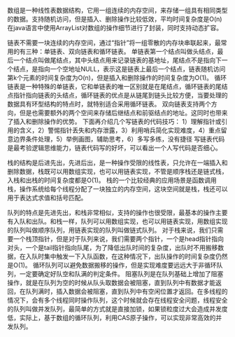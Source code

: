 数组是一种线性表数据结构，它用一组连续的内存空间，来存储一组具有相同类型的数据。支持随机访问，但是插入、删除操作比较低效，平均时间复杂度是O(n)在java语言中使用ArrayList对数组的操作细节进行了封装，同时支持动态扩容。

链表不需要一块连续的内存空间，通过“指针”将一组零散的内存块串联起来，最常用的有三种：单链表、双向链表和循环链表。
单链表第一个结点叫做头结点，最后一个结点叫做尾结点，其中头结点用来记录链表的基地址，尾结点不是指向下一个结点，是指向一个空地址NULL，表示这是链表上最后一个结点，链表随机访问第k个元素的时间复杂度为O(n)，但是插入和删除操作的时间复杂度为O(1)。
循环链表是一种特殊的单链表，它和单链表的唯一区别就是在尾结点，循环链表的尾结点指针指向链表的头结点，循环链表的优点是从链尾到链头比较方便，当要处理的数据具有环型结构的特点时，就特别适合采用循环链表。
双向链表支持两个方向，但是也需要额外的两个空间来存储后继结点和前驱结点的地址。这同时也带来了插入和删除操作的优势。
下面再介绍几个写链表的代码技巧：
1）理解指针或引用的含义，2）警惕指针丢失和内存泄露，3）利用哨兵简化实现难度，4）重点留意边界条件处理，5）举例画图，辅助思考，6）多写多练，没有捷径
写链表代码是最考验逻辑思维能力，链表代码写的好坏，可以看出一个人写代码是否细心。

栈的结构是后进先出，先进后出，是一种操作受限的线性表，只允许在一端插入和删除数据，栈既可以用数组实现，也可以用链表实现，不管是顺序栈还是链式栈，入栈和出栈的时间复杂度都是O(1)。
栈的一个比较经典的应用场景是函数调用栈，操作系统给每个线程分配了一块独立的内存空间，这块空间就是栈，栈还可以用于表达式求值和括号匹配。

队列的特点是先进先出，和栈非常相似，支持的操作也很受限，最基本的操作主要有入队和出队。和栈一样，队列可以用数组实现，也可以用链表实现，用数组实现的队列叫做顺序队列，用链表实现的队列叫做链式队列。
对于栈来说，我们只需要一个栈顶指针，但是对于队列来说，我们需要两个指针，一个是head指针指向对头，一个是tail指针指向队尾，为了降低出队时间的复杂度，出队时不用搬移数据，在入队时集中触发一下入队函数，在这种情况下，出队操作的时间复杂度仍然是O(1)。
循环队列可以避免数据搬移的操作，但是实现难度要远远大于非循环队列，一定要确定好队空和队满的判定条件。
阻塞队列是在队列基础上增加了阻塞操作，就是在队列为空的时候从队头取数据会被阻塞，直到队列中有数据才能返回，在队列满时，插入数据会被阻塞，直到队列中有空闲位置才返回。在多线程的情况下，会有多个线程同时操作队列，这个时候就会存在线程安全问题，线程安全的队列叫做并发队列，最简单的方式就是直接加锁，如果锁粒度过大会造成并发度低，实际上，基于数组的循环队列，利用CAS原子操作，可以实现非常高效的并发队列。
